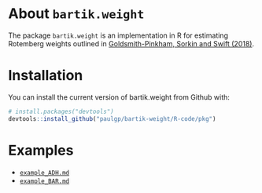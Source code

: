 
<!-- README.md is generated from README.Rmd. Please edit that file -->

# About `bartik.weight`

The package `bartik.weight` is an implementation in R for estimating
Rotemberg weights outlined in [Goldsmith-Pinkham, Sorkin and Swift
(2018)](http://paulgp.github.io/papers/bartik_gpss.pdf).

# Installation

You can install the current version of bartik.weight from Github with:

``` r
# install.packages("devtools")
devtools::install_github("paulgp/bartik-weight/R-code/pkg")
```

# Examples

  - [`example_ADH.md`](https://github.com/paulgp/bartik-weight/blob/master/R-code/example_ADH.md)
  - [`example_BAR.md`](https://github.com/paulgp/bartik-weight/blob/master/R-code/example_BAR.md)

